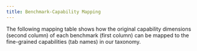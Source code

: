 ```yaml
---
title: Benchmark-Capability Mapping
---
```


The following mapping table shows how the original capability
dimensions (second column) of each benchmark (first column) can be mapped
to the fine-grained capabilities (tab names) in our taxonomy.
